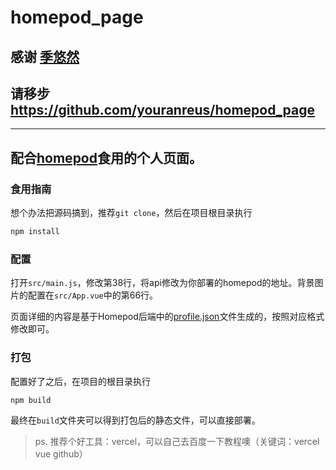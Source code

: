# homepod_page

## 感谢 [季悠然](https://github.com/youranreus)

## 请移步 https://github.com/youranreus/homepod_page

---

## 配合[homepod](https://github.com/youranreus/homepod)食用的个人页面。


### 食用指南

想个办法把源码搞到，推荐`git clone`，然后在项目根目录执行

```bash
npm install
```



### 配置

打开`src/main.js`，修改第38行，将api修改为你部署的homepod的地址。背景图片的配置在`src/App.vue`中的第66行。

页面详细的内容是基于Homepod后端中的[profile.json](https://github.com/youranreus/Homepod/blob/master/App/Conf/profile.json)文件生成的，按照对应格式修改即可。



### 打包

配置好了之后，在项目的根目录执行

```bash
npm build
```

最终在`build`文件夹可以得到打包后的静态文件，可以直接部署。



> ps. 推荐个好工具：vercel，可以自己去百度一下教程噢（关键词：vercel vue github）
